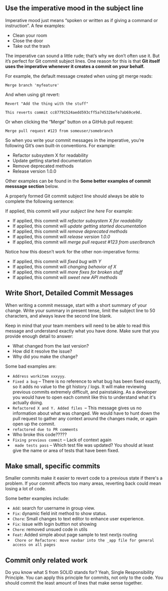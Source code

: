 ## Use the imperative mood in the subject line

Imperative mood just means “spoken or written as if giving a command or instruction”. A few examples:

- Clean your room
- Close the door
- Take out the trash

The imperative can sound a little rude; that’s why we don’t often use it. But it’s perfect for Git commit subject lines. One reason for this is that **Git itself uses the imperative whenever it creates a commit on your behalf.**

For example, the default message created when using git merge reads:

```
Merge branch 'myfeature'
```

And when using git revert:

```
Revert "Add the thing with the stuff"

This reverts commit cc87791524aedd593cff5a74532befe7ab69ce9d.
```

Or when clicking the “Merge” button on a GitHub pull request:

```
Merge pull request #123 from someuser/somebranch
```

So when you write your commit messages in the imperative, you’re following Git’s own built-in conventions. For example:

- Refactor subsystem X for readability
- Update getting started documentation
- Remove deprecated methods
- Release version 1.0.0

Other examples can be found in the **Some better examples of commit messsage section** below.

A properly formed Git commit subject line should always be able to complete the following sentence:

If applied, this commit will _your subject line here_
For example:

- If applied, this commit will _refactor subsystem X for readability_
- If applied, this commit will _update getting started documentation_
- If applied, this commit will _remove deprecated methods_
- If applied, this commit will _release version 1.0.0_
- If applied, this commit will _merge pull request #123 from user/branch_

Notice how this doesn’t work for the other non-imperative forms:

- If applied, this commit will _fixed bug with Y_
- If applied, this commit will _changing behavior of X_
- If applied, this commit will _more fixes for broken stuff_
- If applied, this commit will _sweet new API methods_

## Write Short, Detailed Commit Messages

When writing a commit message, start with a short summary of your change. Write your summary in present tense, limit the subject line to 50 characters, and always leave the second line blank.

Keep in mind that your team members will need to be able to read this message and understand exactly what you have done. Make sure that you provide enough detail to answer:

- What changed from the last version?
- How did it resolve the issue?
- Why did you make the change?

Some bad examples are:

- `Address workitem xxxyyy`.
- `Fixed a bug` – There is no reference to what bug has been fixed exactly, so it adds no value to the git history / logs. It will make reviewing previous commits extremely difficult, and painstaking. As a developer you would have to open each commit like this to understand what it's actually doing.
- `Refactored X and Y. Added files `– This message gives us no information about what was changed. We would have to hunt down the pull request to gather any context around the changes made, or again open up the commit.
- `refactored due to PR comments`
- Who broke this code?????
- `Fixing previous commit` – Lack of context again
- ` made tests pass` – Which test file was updated? You should at least give the name or area of tests that have been fixed.

## Make small, specific commits

Smaller commits make it easier to revert code to a previous state if there's a problem. If your commit affects too many areas, reverting back could mean losing a lot of code.

Some better examples include:

- `Add`: search for username in group view.
- `Fix`: dynamic field init method to show status.
- `Chore`: Small changes to text editor to enhance user experience.
- `Fix`: issue with login buttton not showing
- `Chore`: removed unsued code in utils
- `Feat`: Added simple about page sample to test nextjs routing
- ` Chore or Refactore: move navbar into the _app file for general access on all pages`

## Commit only related work

Do you know what S from SOLID stands for? Yeah, Single Responsibility Principle. You can apply this principle for commits, not only to the code. You should commit the least amount of lines that make sense together.
